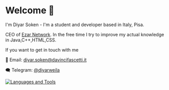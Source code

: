 # Welcome 👋
I'm Diyar Soken - I'm a student and developer based in Italy, Pisa.

CEO of [Ezar Network](https://github.com/ezarmc).
In the free time I try to improve my actual knowledge in Java,C++,HTML,CSS.

If you want to get in touch with me

 :email: Email: diyar.soken@davincifascetti.it
 
 :left_speech_bubble: Telegram: [@diyarweila](https://t.me/diyarweila)


[![Languages and Tools](https://skillicons.dev/icons?i=java,c,html,css,angular,spring,typescript)](https://skillicons.dev)
